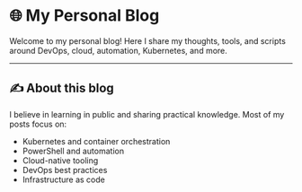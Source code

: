 # 🌐 My Personal Blog

Welcome to my personal blog! Here I share my thoughts, tools, and scripts around DevOps, cloud, automation, Kubernetes, and more.

---

## ✍️ About this blog

I believe in learning in public and sharing practical knowledge. Most of my posts focus on:

- Kubernetes and container orchestration
- PowerShell and automation
- Cloud-native tooling
- DevOps best practices
- Infrastructure as code